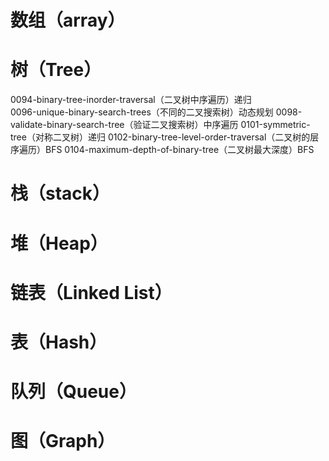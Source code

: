 # 数组（array）

# 树（Tree）
0094-binary-tree-inorder-traversal（二叉树中序遍历）递归 </br>
0096-unique-binary-search-trees（不同的二叉搜索树）动态规划
0098-validate-binary-search-tree（验证二叉搜索树）中序遍历
0101-symmetric-tree（对称二叉树）递归
0102-binary-tree-level-order-traversal（二叉树的层序遍历）BFS
0104-maximum-depth-of-binary-tree（二叉树最大深度）BFS

# 栈（stack）

# 堆（Heap）

# 链表（Linked List）

# 表（Hash）

# 队列（Queue）

# 图（Graph）
